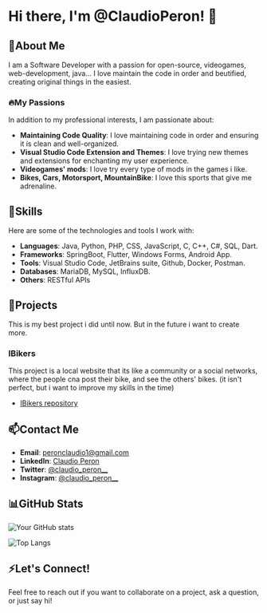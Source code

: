# Hi there, I'm @ClaudioPeron! 👋

## 👀About Me
I am a Software Developer with a passion for open-source, videogames, web-development, java... I love maintain the code in order and beutified, creating original things in the easiest.

### 🔥My Passions
In addition to my professional interests, I am passionate about:
- **Maintaining Code Quality**: I love maintaining code in order and ensuring it is clean and well-organized.
- **Visual Studio Code Extension and Themes**: I love trying new themes and extensions for enchanting my user experience.
- **Videogames' mods**: I love try every type of mods in the games i like.
- **Bikes, Cars, Motorsport, MountainBike**: I love this sports that give me adrenaline.


## 🎯Skills
Here are some of the technologies and tools I work with:
- **Languages**: Java, Python, PHP, CSS, JavaScript, C, C++, C#, SQL, Dart.
- **Frameworks**: SpringBoot, Flutter, Windows Forms, Android App.
- **Tools**: Visual Studio Code, JetBrains suite, Github, Docker, Postman.
- **Databases**: MariaDB, MySQL, InfluxDB.
- **Others**: RESTful APIs

## 📁Projects
This is my best project i did until now. But in the future i want to create more. 
### IBikers
This project is a local website that its like a community or a social networks, where the people cna post their bike, and see the others' bikes. (it isn't perfect, but i want to improve my skills in the time)

- [IBikers repository](https://github.com/devcla/Ibikers)

## 📫Contact Me
- **Email**: [peronclaudio1@gmail.com](mailto:peronclaudio1@gmail.com)
- **LinkedIn**: [Claudio Peron](https://www.linkedin.com/in/claudio-peron-6a7b59311/)
- **Twitter**: [@claudio_peron__](https://x.com/claudio_peron__)
- **Instagram**: [@claudio_peron__](https://www.instagram.com/claudio_peron__?igsh=M2lrNmcwOGkwaHp2) 

## 📊GitHub Stats
![Your GitHub stats](https://github-readme-stats.vercel.app/api?username=devcla&show_icons=true&theme=radical)

![Top Langs](https://github-readme-stats.vercel.app/api/top-langs/?username=devcla&layout=compact&theme=radical)

## ⚡Let's Connect!
Feel free to reach out if you want to collaborate on a project, ask a question, or just say hi!


<!--## Hi there 👋


**devcla/devcla** is a ✨ _special_ ✨ repository because its `README.md` (this file) appears on your GitHub profile.

Here are some ideas to get you started:

- 🔭 I’m currently working on ...
- 🌱 I’m currently learning ...
- 👯 I’m looking to collaborate on ...
- 🤔 I’m looking for help with ...
- 💬 Ask me about ...
- 📫 How to reach me: ...
- 😄 Pronouns: ...
- ⚡ Fun fact: ...
-->
